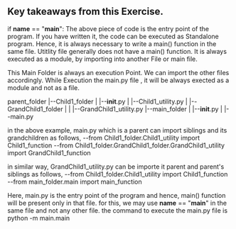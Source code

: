 ## Key takeaways from this Exercise.

if __name__ == "__main__": 
The above piece of code is the entry point of the program. If you have written it, the code can be executed as Standalone program.
Hence, it is always necessary to write a main() function in the same file.
Utitlity file generally does not have a main() function. It is always executed as a module, by importing into another File or main file.

This Main Folder is always an execution Point. We can import the other files accordingly. While Execution the main.py file , it will be always exected as a module and not as a file.

parent_folder
|--Child1_folder
|   |--__init__.py
|   |--Child1_utility.py
|   |--GrandChild1_folder
|   |  |--GrandChild1_utility.py 
|--main_folder
|   |--__init__.py
|   |--main.py                  


in the above example, 
main.py which is a parent can import siblings and its grandchildren as follows,
--from Child1_folder.Child1_utility import Child1_function 
--from Child1_folder.GrandChild1_folder.GrandChild1_utility import GrandChild1_function

in similar way, GrandChild1_utility.py can be importe it parent and parent's siblings as follows,
--from Child1_folder.Child1_utility import Child1_function
--from main_folder.main import main_function

Here, main.py is the entry point of the program and hence, main() function will be present only in that file.
for this, we may use __name__ == "__main__" in the same file and not any other file.
the command to execute the main.py file is python -m main.main
